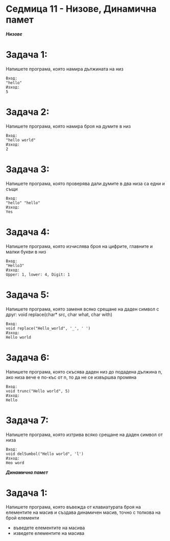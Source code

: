 # Седмица 11 - Низове, Динамична памет

***Низове***

Задача 1:
=
Напишете програма, която намира дължината на низ
```
Вход:
"hello"
Изход:
5
```

Задача 2:
=
Напишете програма, която намира броя на думите в низ
```
Вход:
"hello world"
Изход:
2
```

Задача 3:
=
Напишете програма, която проверява дали думите в два низа са едни и същи
```
Вход:
"hello" "hello" 
Изход:
Yes
```

Задача 4:
=
Напишете програма, която изчислява броя на цифрите, главните и малки букви в низ
```
Вход:
"Hello3"
Изход:
Upper: 1, lower: 4, Digit: 1
```

Задача 5:
=
Напишете програма, която заменя всяко срещане на даден символ с друг: void replace(char* src, char what, char with)
```
Вход:
void replace("Hello_world", '_', ' ')
Изход:
Hello world
```

Задача 6:
=
Напишете програма, която скъсява даден низ до подадена дължина n, ако низа вече е по-къс от n, то да не се извършва промяна
```
Вход:
void trunc("Hello world", 5)
Изход:
Hello
```

Задача 7:
=
Напишете програма, която изтрива всяко срещане на даден символ от низа
```
Вход:
void delSumbol("Hello world", 'l')
Изход:
Heo word
```

***Динамична памет***

Задача 1:
=
Напишете програма, която въвежда от клавиатурата броя на елементите на масив и създава динамичен масив, точно с толкова на брой елементи
- въведете елементите на масива
- изведете елементите на масива

